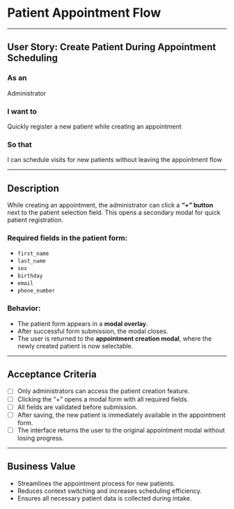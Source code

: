 # Patient Appointment Flow

---

## User Story: Create Patient During Appointment Scheduling

### As an
Administrator

### I want to
Quickly register a new patient while creating an appointment

### So that
I can schedule visits for new patients without leaving the appointment flow

---

## Description

While creating an appointment, the administrator can click a **“+” button** next to the patient selection field. This opens a secondary modal for quick patient registration.

### Required fields in the patient form:
- `first_name`
- `last_name`
- `sex`
- `birthday`
- `email`
- `phone_number`

### Behavior:
- The patient form appears in a **modal overlay**.
- After successful form submission, the modal closes.
- The user is returned to the **appointment creation modal**, where the newly created patient is now selectable.

---

## Acceptance Criteria

- [ ] Only administrators can access the patient creation feature.
- [ ] Clicking the “+” opens a modal form with all required fields.
- [ ] All fields are validated before submission.
- [ ] After saving, the new patient is immediately available in the appointment form.
- [ ] The interface returns the user to the original appointment modal without losing progress.

---

## Business Value

- Streamlines the appointment process for new patients.
- Reduces context switching and increases scheduling efficiency.
- Ensures all necessary patient data is collected during intake.

